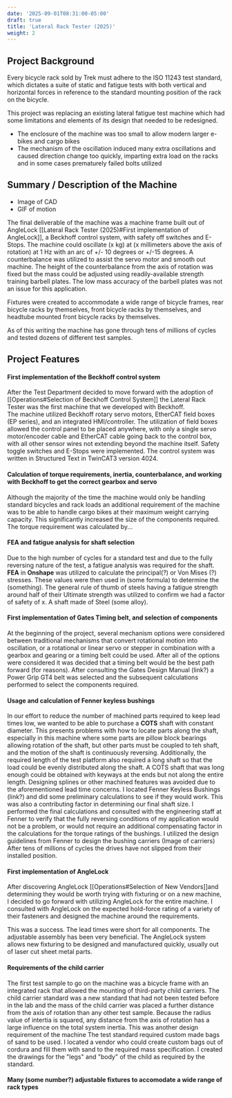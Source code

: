 ```yaml
---
date: '2025-09-01T08:31:00-05:00'
draft: true
title: 'Lateral Rack Tester (2025)'
weight: 2
---
```


## Project Background
Every bicycle rack sold by Trek must adhere to the ISO 11243 test standard, which dictates a suite of static and fatigue tests with both vertical and horizontal forces in reference to the standard mounting position of the rack on the bicycle. 

This project was replacing an existing lateral fatigue test machine which had some limitations and elements of its design that needed to be redesigned. 
* The enclosure of the machine was too small to allow modern larger e-bikes and cargo bikes
* The mechanism of the oscillation induced many extra oscillations and caused direction change too quickly, imparting extra load on the racks and in some cases prematurely failed bolts utilized

## Summary / Description of the Machine
* Image of CAD
* GIF of motion

The final deliverable of the machine was a machine frame built out of AngleLock [[Lateral Rack Tester (2025)#First implementation of AngleLock]], a Beckhoff control system, with safety off switches and E-Stops. The machine could oscillate (x kg) at (x millimeters above the axis of rotation) at 1 Hz with an arc of +/- 10 degrees or +/-15 degrees. A counterbalance was utilized to assist the servo motor and smooth out machine. The height of the counterbalance from the axis of rotation was fixed but the mass could be adjusted using readily-available strength training barbell plates. The low mass accuracy of the barbell plates was not an issue for this application.

Fixtures were created to accommodate a wide range of bicycle frames, rear bicycle racks by themselves, front bicycle racks by themselves, and headtube mounted front bicycle racks by themselves. 

As of this writing the machine has gone through tens of millions of cycles and tested dozens of different test samples. 


## Project Features

#### First implementation of the Beckhoff control system
After the Test Department decided to move forward with the adoption of [[Operations#Selection of Beckhoff Control System]] the Lateral Rack Tester was the first machine that we developed with Beckhoff.  
The machine utilized Beckhoff rotary servo motors, EtherCAT field boxes (EP series), and an integrated HMI/controller. The utilization of field boxes allowed the control panel to be placed anywhere, with only a single servo motor/encoder cable and EtherCAT cable going back to the control box, with all other sensor wires not extending beyond the machine itself. Safety toggle switches and E-Stops were implemented. 
The control system was written in Structured Text in TwinCAT3 version 4024.

#### Calculation of torque requirements, inertia, counterbalance, and working with Beckhoff to get the correct gearbox and servo

Although the majority of the time the machine would only be handling standard bicycles and rack loads an additional requirement of the machine was to be able to handle cargo bikes at their maximum weight carrying capacity. This significantly increased the size of the components required.
The torque requirement was calculated by...
#### FEA and fatigue analysis for shaft selection
Due to the high number of cycles for a standard test and due to the fully reversing nature of the test, a fatigue analysis was required for the shaft. **FEA** in **Onshape** was utilized to calculate the principal(?) or Von Mises (?) stresses. These values were then used in (some formula) to determine the (something). The general rule of thumb of steels having a fatigue strength around half of their Ultimate strength was utilized to confirm we had a factor of safety of x. A shaft made of Steel (some alloy). 
#### First implementation of Gates Timing belt, and selection of components
At the beginning of the project, several mechanism options were considered between traditional mechanisms that convert rotational motion into oscillation, or a rotational or linear servo or stepper in combination with a gearbox and gearing or a timing belt could be used. After all of the options were considered it was decided that a timing belt would be the best path forward (for reasons). After consulting the Gates Design Manual (link?) a Power Grip GT4 belt was selected and the subsequent calculations performed to select the components required. 
#### Usage and calculation of Fenner keyless bushings
In our effort to reduce the number of machined parts required to keep lead times low, we wanted to be able to purchase a **COTS** shaft with constant diameter. This presents problems with how to locate parts along the shaft, especially in this machine where some parts are pillow block bearings allowing rotation of the shaft, but other parts must be coupled to teh shaft, and the motion of the shaft is continuously reversing. Additionally, the required length of the test platform also required a long shaft so that the load could be evenly distributed along the shaft. A COTS shaft that was long enough could be obtained with keyways at the ends but not along the entire length. Designing splines or other machined features was avoided due to the aforementioned lead time concerns. I located Fenner Keyless Bushings (link?) and did some preliminary calculations to see if they would work. This was also a contributing factor in determining our final shaft size. I performed the final calculations and consulted with the engineering staff at Fenner to verify that the fully reversing conditions of my application would not be a problem, or would not require an additional compensating factor in the calculations for the torque ratings of the bushings. 
I utilized the design guidelines from Fenner to design the bushing carriers 
(Image of carriers)
After tens of millions of cycles the drives have not slipped from their installed position.
#### First implementation of AngleLock
After discovering AngleLock [[Operations#Selection of New Vendors]]and determining they would be worth trying with fixturing or on a new machine, I decided to go forward with utilizing AngleLock for the entire machine. I consulted with AngleLock on the expected hold-force rating of a variety of their fasteners and designed the machine around the requirements. 

This was a success. The lead times were short for all components. The adjustable assembly has been very beneficial. The AngleLock system allows new fixturing to be designed and manufactured quickly, usually out of laser cut sheet metal parts. 

#### Requirements of the child carrier

The first test sample to go on the machine was a bicycle frame with an integrated rack that allowed the mounting of third-party child carriers. The child carrier standard was a new standard that had not been tested before in the lab and the mass of the child carrier was placed a further distance from the axis of rotation than any other test sample. Because the radius value of intertia is squared, any distance from the axis of rotation has a large influence on the total system inertia. This was another design requirement of the machine
The test standard required custom made bags of sand to be used. I located a vendor who could create custom bags out of cordura and fill them with sand to the required mass specification. I created the drawings for the "legs" and "body" of the child as required by the standard. 

#### Many (some number?) adjustable fixtures to accomodate a wide range of rack types